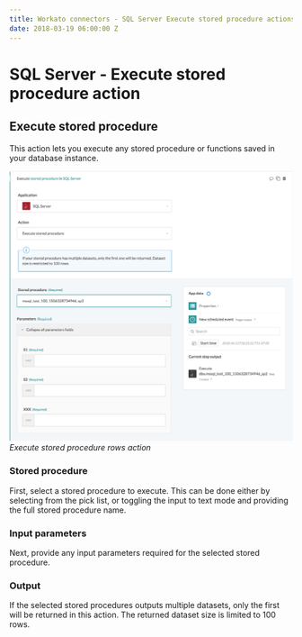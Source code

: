 ```yaml
---
title: Workato connectors - SQL Server Execute stored procedure actions
date: 2018-03-19 06:00:00 Z
---
```


# SQL Server - Execute stored procedure action

## Execute stored procedure
This action lets you execute any stored procedure or functions saved in your database instance.

![Execute stored procedure rows action](/assets/images/mssql/stored-procedure.png)
*Execute stored procedure rows action*

### Stored procedure
First, select a stored procedure to execute. This can be done either by selecting from the pick list, or toggling the input to text mode and providing the full stored procedure name.

### Input parameters
Next, provide any input parameters required for the selected stored procedure.

### Output
If the selected stored procedures outputs multiple datasets, only the first will be returned in this action. The returned dataset size is limited to 100 rows.
